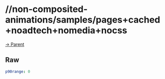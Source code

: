 
# //non-composited-animations/samples/pages+cached+noadtech+nomedia+nocss

[→ Parent](../..)


## Raw


```yaml
p90range: 0

```

